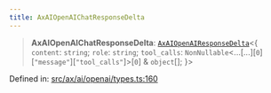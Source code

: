 ```yaml
---
title: AxAIOpenAIChatResponseDelta
---
```


> **AxAIOpenAIChatResponseDelta**: [`AxAIOpenAIResponseDelta`](#apidocs/interfaceaxaiopenairesponsedelta)\<\{ `content`: `string`; `role`: `string`; `tool_calls`: `NonNullable`\<...\[...\]\[`0`\]\[`"message"`\]\[`"tool_calls"`\]\>\[`0`\] & `object`[]; \}\>

Defined in: [src/ax/ai/openai/types.ts:160](#apidocs/httpsgithubcomax-llmaxblob3b79ada8d723949fcd8a76c2b6f48cf69d8394f8srcaxaiopenaitypestsl160)
